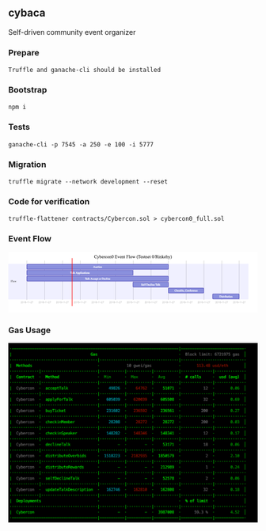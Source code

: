 ## cybaca

Self-driven community event organizer

### Prepare
```
Truffle and ganache-cli should be installed
```

### Bootstrap
```
npm i
```

### Tests
```
ganache-cli -p 7545 -a 250 -e 100 -i 5777
```

### Migration
```
truffle migrate --network development --reset
```

### Code for verification
```
truffle-flattener contracts/Cybercon.sol > cybercon0_full.sol
```

### Event Flow 
![eventflow](docs/eventflow.png)

### Gas Usage 
![gas_usage](docs/gas_usage.png)
